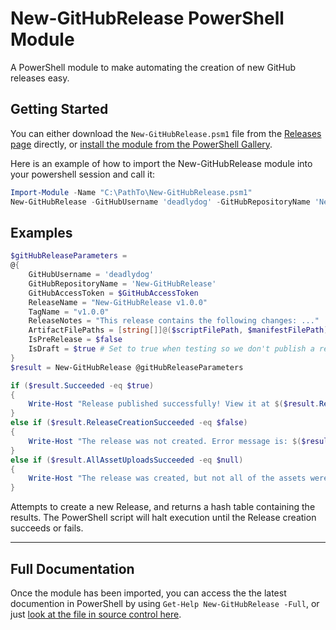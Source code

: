 # New-GitHubRelease PowerShell Module

A PowerShell module to make automating the creation of new GitHub releases easy.

## Getting Started

You can either download the `New-GitHubRelease.psm1` file from the [Releases page][GitHubRepoReleasesPage] directly, or [install the module from the PowerShell Gallery][PowerShellGalleryNuGetPackagePage].

Here is an example of how to import the New-GitHubRelease module into your powershell session and call it:

```PowerShell
Import-Module -Name "C:\PathTo\New-GitHubRelease.psm1"
New-GitHubRelease -GitHubUsername 'deadlydog' -GitHubRepositoryName 'New-GitHubRelease' -GitHubAccessToken 'SomeLongHexidecimalString' -TagName 'v1.0.0'
```

## Examples

```PowerShell
$gitHubReleaseParameters =
@{
	GitHubUsername = 'deadlydog'
	GitHubRepositoryName = 'New-GitHubRelease'
	GitHubAccessToken = $GitHubAccessToken
	ReleaseName = "New-GitHubRelease v1.0.0"
	TagName = "v1.0.0"
	ReleaseNotes = "This release contains the following changes: ..."
	ArtifactFilePaths = [string[]]@($scriptFilePath, $manifestFilePath)
	IsPreRelease = $false
	IsDraft = $true	# Set to true when testing so we don't publish a real release (visible to everyone) by accident.
}
$result = New-GitHubRelease @gitHubReleaseParameters

if ($result.Succeeded -eq $true)
{
	Write-Host "Release published successfully! View it at $($result.ReleaseUrl)"
}
else if ($result.ReleaseCreationSucceeded -eq $false)
{
	Write-Host "The release was not created. Error message is: $($result.ErrorMessage)"
}
else if ($result.AllAssetUploadsSucceeded -eq $null)
{
	Write-Host "The release was created, but not all of the assets were uploaded to it. View it at $($result.ReleaseUrl). Error message is: $($result.ErrorMessage)"
}
```

Attempts to create a new Release, and returns a hash table containing the results.
The PowerShell script will halt execution until the Release creation succeeds or fails.

---


## Full Documentation

Once the module has been imported, you can access the the latest documention in PowerShell by using `Get-Help New-GitHubRelease -Full`, or just [look at the file in source control here][DocumentationInSourceControlFile].

[PowerShellGalleryNuGetPackagePage]:https://www.powershellgallery.com/packages/New-GitHubRelease/
[GitHubRepoReleasesPage]:https://github.com/deadlydog/New-GitHubRelease/releases
[DocumentationInSourceControlFile]:https://brokenlink.com